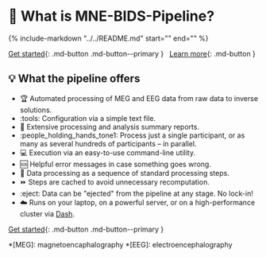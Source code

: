 # :brain: What is MNE-BIDS-Pipeline?

{%
  include-markdown "../../README.md"
  start="<!--tagline-start-->"
  end="<!--tagline-end-->"
%}

[Get started](getting_started/install.md){: .md-button .md-button--primary } &nbsp;
[Learn more](#what-the-pipeline-offers){: .md-button }

## :bulb: What the pipeline offers

* :trophy: Automated processing of MEG and EEG data from raw data to inverse solutions.
* :tools: Configuration via a simple text file.
* :blue_book: Extensive processing and analysis summary reports.
* :people_holding_hands_tone1: Process just a single participant, or as many as several hundreds of participants – in parallel.
* :computer: Execution via an easy-to-use command-line utility.
* :sos: Helpful error messages in case something goes wrong.
* :footprints: Data processing as a sequence of standard processing steps.
* :fast_forward: Steps are cached to avoid unnecessary recomputation.
* :eject: Data can be "ejected" from the pipeline at any stage. No lock-in!
* :cloud: Runs on your laptop, on a powerful server, or on a high-performance cluster via [Dash](https://www.dask.org).

[Get started](getting_started/install.md){: .md-button .md-button--primary } &nbsp;

*[MEG]: magnetoencaphalography
*[EEG]: electroencephalography
